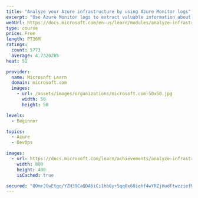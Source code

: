 ```yaml
---
title: "Analyze your Azure infrastructure by using Azure Monitor logs"
excerpt: "Use Azure Monitor logs to extract valuable information about your infrastructure from log data."
webUrl: https://docs.microsoft.com/en-us/learn/modules/analyze-infrastructure-with-azure-monitor-logs/
type: course
price: Free
length: PT36M
ratings:
  count: 5773
  average: 4.7320285
heat: 51

provider:
  name: Microsoft Learn
  domain: microsoft.com
  images:
    - url: /assets/images/organizations/microsoft.com-50x50.jpg
      width: 50
      height: 50

levels:
  - Beginner

topics:
  - Azure
  - DevOps

images:
  - url: https://docs.microsoft.com/learn/achievements/analyze-infrastructure-with-azure-monitor-logs-social.png
    width: 800
    height: 400
    isCached: true

secured: "QOm+JGwEtgq/YZH39CaQDA6iCi1hb6y+5qq0x68iqhf4wYRZjHudFtwzziefMCNpshlR1I95blB/t0QErCEPZ2lDEsiL5LwinLm2pyCHcJyBUmGHRwzDS4zHWruUDc4rBA/MY0b22h6t+55GN8ywBWahcAhPXgMazYwOnYjisN5NhoargEcBgbtICW2caHpKJErl1bmyi/RXGCZxtUepHQ5sSLplNXk76ACZqdtilW08R8dmj5zoAG7jjJ0lk/MDEfa2yq5vbMyMKTlIbi28muzJ8C4SBpSfUmnFSUIssqjUxLIO+F7QCidTFzssy8Pzz7AQ+AHdgXysyux78ocbTmOQk3SxARqn2X0CZPeMV+kq5mFEJRsHKxh7SacbOeeyMjuNiTSRPkPLb8nAdd1Y9F62sCEWVusgXgALIFp+Eas=;RY4kbvj/qoO3NORS8dUncQ=="
---
```



